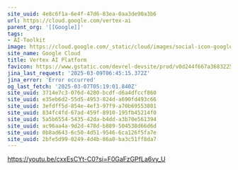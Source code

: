 ```yaml
---
site_uuid: 4e8c6f1a-6e4f-47d6-83ea-0aa3de90a3b6
url: https://cloud.google.com/vertex-ai
parent_org: '[[Google]]'
tags:
- AI-Toolkit
image: https://cloud.google.com/_static/cloud/images/social-icon-google-cloud-1200-630.png
site_name: Google Cloud
title: Vertex AI Platform
favicon: https://www.gstatic.com/devrel-devsite/prod/v0d244f667a3683225cca86d0ecf9b9b81b1e734e55a030bdcd3f3094b835c987/cloud/images/favicons/onecloud/favicon.ico
jina_last_request: '2025-03-09T06:45:15.372Z'
jina_error: 'Error occurred'
og_last_fetch: '2025-03-07T05:19:01.840Z'
site_uuid: 3714e7c3-076d-4280-bcdf-d6a4dfccf860
site_uuid: e35eb6d2-55d5-4953-824d-a690fd493c66
site_uuid: 3efdff5d-854e-4ef3-97f9-a70b69553801
site_uuid: 834fc4fd-67ad-459f-8910-195fb45214f0
site_uuid: 5a5b6554-5435-42da-b4dd-a3b70e561394
site_uuid: ac96aa4a-9d2d-478d-b889-504538d66d6d
site_uuid: 0b8ad643-6c50-4d51-9546-6ca126f5fa7e
site_uuid: 2bfe5d99-0249-4d4b-86a0-ba3c51ff8da7
---
```


https://youtu.be/cxxEsCYt-C0?si=F0GaFzGPfLa6vy_U
